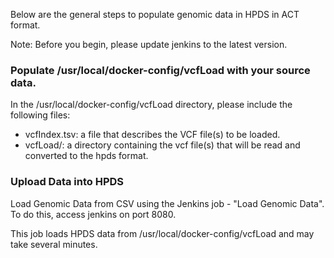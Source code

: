 Below are the general steps to populate genomic data in HPDS in ACT format.

Note: Before you begin, please update jenkins to the latest version.

### Populate /usr/local/docker-config/vcfLoad with your source data.

In the /usr/local/docker-config/vcfLoad  directory, please include the following files:
- vcfIndex.tsv: a file that describes the VCF file(s) to be loaded.
- vcfLoad/: a directory containing the vcf file(s) that will be read and converted to the hpds format.

### Upload Data into HPDS 

Load Genomic Data from CSV using the Jenkins job - "Load Genomic Data". To do this, access jenkins on port 8080.

This job loads HPDS data from /usr/local/docker-config/vcfLoad and may take several minutes.
